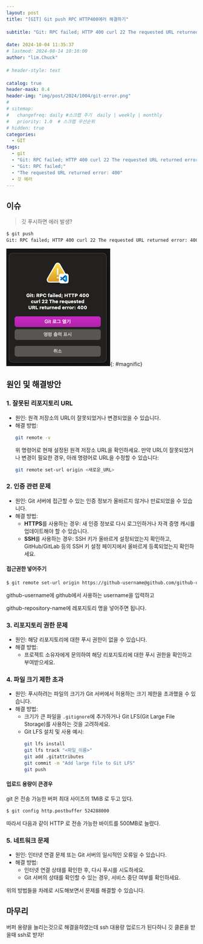 ```yaml
---
layout: post
title: "[GIT] Git push RPC HTTP400에러 해결하기"

subtitle: "Git: RPC failed; HTTP 400 curl 22 The requested URL returned error: 400"

date: 2024-10-04 11:35:37
# lastmod: 2024-08-14 10:10:00
author: "lim.Chuck"

# header-style: text

catalog: true
header-mask: 0.4
header-img: "img/post/2024/1004/git-error.png"
#
# sitemap:
#   changefreq: daily #스크랩 주기  daily | weekly | monthly
#   priority: 1.0  # 스크랩 우선순위
# hidden: true
categories:
  - GIT
tags:
  - git
  - "Git: RPC failed; HTTP 400 curl 22 The requested URL returned error: 400"
  - "Git: RPC failed;"
  - "The requested URL returned error: 400"
  - 깃 에러
---
```


## 이슈

> 깃 푸시하면 에러 발생?

```bash
$ git push
Git: RPC failed; HTTP 400 curl 22 The requested URL returned error: 400
```

![](/img/post/2024/1004/git-error.png){: #magnific}

## 원인 및 해결방안

### 1. **잘못된 리포지토리 URL**

- 원인: 원격 저장소의 URL이 잘못되었거나 변경되었을 수 있습니다.
- 해결 방법:
  ```bash
  git remote -v
  ```
  위 명령어로 현재 설정된 원격 저장소 URL을 확인하세요. 만약 URL이 잘못되었거나 변경이 필요한 경우, 아래 명령어로 URL을 수정할 수 있습니다:
  ```bash
  git remote set-url origin <새로운_URL>
  ```

### 2. **인증 관련 문제**

- 원인: Git 서버에 접근할 수 있는 인증 정보가 올바르지 않거나 만료되었을 수 있습니다.
- 해결 방법:
  - **HTTPS**를 사용하는 경우: 새 인증 정보로 다시 로그인하거나 자격 증명 캐시를 업데이트해야 할 수 있습니다.
  - **SSH**를 사용하는 경우: SSH 키가 올바르게 설정되었는지 확인하고, GitHub/GitLab 등의 SSH 키 설정 페이지에서 올바르게 등록되었는지 확인하세요.

#### 접근권한 넣어주기

```bash
$ git remote set-url origin https://github-username@github.com/github-username/github-repository-name.git
```

github-username에 github에서 사용하는 username을 입력하고

github-repository-name에 레포지토리 명을 넣어주면 됩니다.

### 3. **리포지토리 권한 문제**

- 원인: 해당 리포지토리에 대한 푸시 권한이 없을 수 있습니다.
- 해결 방법:
  - 프로젝트 소유자에게 문의하여 해당 리포지토리에 대한 푸시 권한을 확인하고 부여받으세요.

### 4. **파일 크기 제한 초과**

- 원인: 푸시하려는 파일의 크기가 Git 서버에서 허용하는 크기 제한을 초과했을 수 있습니다.
- 해결 방법:
  - 크기가 큰 파일을 `.gitignore`에 추가하거나 Git LFS(Git Large File Storage)를 사용하는 것을 고려하세요.
  - Git LFS 설치 및 사용 예시:
    ```bash
    git lfs install
    git lfs track "<파일_이름>"
    git add .gitattributes
    git commit -m "Add large file to Git LFS"
    git push
    ```

#### 업로드 용량이 큰경우

git 은 전송 가능한 버퍼 최대 사이즈의 1MiB 로 두고 있다.

```bash
$ git config http.postbuffer 524288000
```

따라서 다음과 같이 HTTP 로 전송 가능한 바이트를 500MB로 늘렸다.

### 5. **네트워크 문제**

- 원인: 인터넷 연결 문제 또는 Git 서버의 일시적인 오류일 수 있습니다.
- 해결 방법:
  - 인터넷 연결 상태를 확인한 후, 다시 푸시를 시도하세요.
  - Git 서버의 상태를 확인할 수 있는 경우, 서비스 중단 여부를 확인하세요.

위의 방법들을 차례로 시도해보면서 문제를 해결할 수 있습니다.

## 마무리

버퍼 용량을 늘리는것으로 해결을하였는데 ssh 대용량 업로드가 된다하니 깃 클론을 받을때 ssh로 받자!
